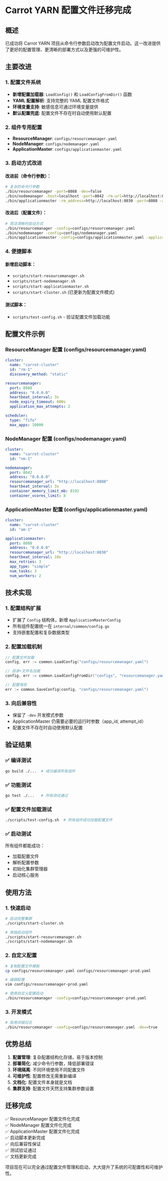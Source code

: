 # Carrot YARN 配置文件迁移完成

## 概述

已成功将 Carrot YARN 项目从命令行参数启动改为配置文件启动。这一改进提供了更好的配置管理、更清晰的部署方式以及更强的可维护性。

## 主要改进

### 1. 配置文件系统
- **新增配置加载器**: `LoadConfig()` 和 `LoadConfigFromDir()` 函数
- **YAML 配置解析**: 支持完整的 YAML 配置文件格式
- **环境变量支持**: 敏感信息可通过环境变量提供
- **默认配置兜底**: 配置文件不存在时自动使用默认配置

### 2. 组件专用配置
- **ResourceManager**: `configs/resourcemanager.yaml`
- **NodeManager**: `configs/nodemanager.yaml`  
- **ApplicationMaster**: `configs/applicationmaster.yaml`

### 3. 启动方式改进

#### 改进前（命令行参数）：
```bash
# 复杂的命令行参数
./bin/resourcemanager -port=8088 -dev=false
./bin/nodemanager -host=localhost -port=8042 -rm-url=http://localhost:8088 -memory=8192 -vcores=8 -dev=false
./bin/applicationmaster -rm_address=http://localhost:8030 -port=8088 -app_type=simple -num_tasks=3 -max_retries=3
```

#### 改进后（配置文件）：
```bash
# 简洁清晰的启动方式
./bin/resourcemanager -config=configs/resourcemanager.yaml
./bin/nodemanager -config=configs/nodemanager.yaml
./bin/applicationmaster -config=configs/applicationmaster.yaml -application_id=APP_ID -application_attempt_id=ATTEMPT_ID
```

### 4. 便捷脚本

#### 新增启动脚本：
- `scripts/start-resourcemanager.sh`
- `scripts/start-nodemanager.sh`
- `scripts/start-applicationmaster.sh`
- `scripts/start-cluster.sh` (已更新为配置文件模式)

#### 测试脚本：
- `scripts/test-config.sh` - 验证配置文件加载功能

## 配置文件示例

### ResourceManager 配置 (configs/resourcemanager.yaml)
```yaml
cluster:
  name: "carrot-cluster"
  id: "rm-1"
  discovery_method: "static"

resourcemanager:
  port: 8088
  address: "0.0.0.0"
  heartbeat_interval: 3s
  node_expiry_timeout: 600s
  application_max_attempts: 2

scheduler:
  type: "fifo"
  max_apps: 10000
```

### NodeManager 配置 (configs/nodemanager.yaml)
```yaml
cluster:
  name: "carrot-cluster"
  id: "nm-1"

nodemanager:
  port: 8042
  address: "0.0.0.0"
  resourcemanager_url: "http://localhost:8088"
  heartbeat_interval: 3s
  container_memory_limit_mb: 8192
  container_vcores_limit: 8
```

### ApplicationMaster 配置 (configs/applicationmaster.yaml)
```yaml
cluster:
  name: "carrot-cluster"
  id: "am-1"

applicationmaster:
  port: 8088
  address: "0.0.0.0"
  resourcemanager_url: "http://localhost:8030"
  heartbeat_interval: 10s
  max_retries: 3
  app_type: "simple"
  num_tasks: 3
  num_workers: 2
```

## 技术实现

### 1. 配置结构扩展
- 扩展了 `Config` 结构体，新增 `ApplicationMasterConfig`
- 所有组件配置统一在 `internal/common/config.go`
- 支持嵌套配置和复杂数据类型

### 2. 配置加载机制
```go
// 配置文件加载
config, err := common.LoadConfig("configs/resourcemanager.yaml")

// 目录+文件名加载  
config, err := common.LoadConfigFromDir("configs", "resourcemanager.yaml")

// 配置保存
err := common.SaveConfig(config, "configs/resourcemanager.yaml")
```

### 3. 向后兼容性
- 保留了 `-dev` 开发模式参数
- ApplicationMaster 仍需要必要的运行时参数（app_id, attempt_id）
- 配置文件不存在时自动使用默认配置

## 验证结果

### ✅ 编译测试
```bash
go build ./...  # 成功编译所有组件
```

### ✅ 功能测试
```bash
go test ./...   # 所有测试通过
```

### ✅ 配置文件加载测试
```bash
./scripts/test-config.sh  # 所有组件成功加载配置文件
```

### ✅ 启动测试
所有组件都能成功：
- 加载配置文件
- 解析配置参数
- 初始化集群管理器
- 启动核心服务

## 使用方法

### 1. 快速启动
```bash
# 启动完整集群
./scripts/start-cluster.sh

# 单独启动组件
./scripts/start-resourcemanager.sh
./scripts/start-nodemanager.sh
```

### 2. 自定义配置
```bash
# 复制配置文件模板
cp configs/resourcemanager.yaml configs/resourcemanager-prod.yaml

# 编辑配置
vim configs/resourcemanager-prod.yaml

# 使用自定义配置启动
./bin/resourcemanager -config=configs/resourcemanager-prod.yaml
```

### 3. 开发模式
```bash
# 启用详细日志
./bin/resourcemanager -config=configs/resourcemanager.yaml -dev=true
```

## 优势总结

1. **配置管理**: 复杂配置结构化存储，易于版本控制
2. **部署简化**: 减少命令行参数，降低部署错误
3. **环境隔离**: 不同环境使用不同配置文件
4. **可维护性**: 配置修改无需重新编译
5. **文档化**: 配置文件本身就是文档
6. **集群支持**: 配置文件天然支持集群参数设置

## 迁移完成

✅ ResourceManager 配置文件化完成  
✅ NodeManager 配置文件化完成  
✅ ApplicationMaster 配置文件化完成  
✅ 启动脚本更新完成  
✅ 向后兼容性保证  
✅ 测试验证通过  
✅ 文档更新完成  

项目现在可以完全通过配置文件管理和启动，大大提升了系统的可配置性和可维护性。

